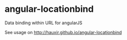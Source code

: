 angular-locationbind
====================

Data binding within URL for angularJS

See usage on http://hauxir.github.io/angular-locationbind
